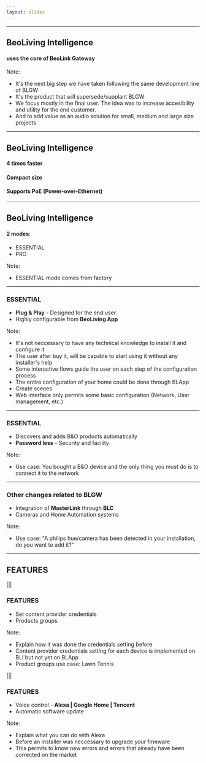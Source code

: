 ```yaml
---
layout: slides
---
```


[comment]: <> (For a new horizontal slide use: \n----\n)
[comment]: <> (For a new vertical slide use: \n|||n)
[comment]: <> (To write slide notes uses \nNote:)

<!-- .slide: data-background-image="bli.jpg" data-background-opacity=.1 -->

----
## BeoLiving Intelligence

#### uses the core of BeoLink Gateway <!-- .element: class="fragment" data-fragment-index="2" -->


Note:
- It's the next big step we have taken following the same development line of BLGW
- It's the product that will supersede/supplant BLGW
- We focus mostly in the final user. The idea was to increase accesibility and utility for the end customer.
- And to add value as an audio solution for small, medium and large size projects

----
## BeoLiving Intelligence

#### 4 times faster <!-- .element: class="fragment" data-fragment-index="2" -->
#### Compact size <!-- .element: class="fragment" data-fragment-index="3" -->
#### Supports PoE (Power-over-Ethernet) <!-- .element: class="fragment" data-fragment-index="4" -->

----
## BeoLiving Intelligence

#### 2 modes:

- ESSENTIAL
- PRO

Note:
+ ESSENTIAL mode comes from factory

----
### ESSENTIAL

- **Plug & Play** - Designed for the end user  
- Highly configurable from **BeoLiving App**

Note:
+ It's not neccessary to have any technical knowledge to install it and configure it
+ The user after buy it, will be capable to start using it without any installer's help
+ Some interactive flows guide the user on each step of the configuration process
+ The entire configuration of your home could be done through BLApp 
+ Create scenes
+ Web interface only permits some basic configuration (Network, User management, etc.)

----
### ESSENTIAL

- Discovers and adds B&O products automatically
- **Password less** - Security and facility                     

Note:
- Use case: You bought a B&O device and the only thing you must do is to connect it to the network

----
### Other changes related to BLGW

- Integration of **MasterLink** through **BLC**
- Cameras and Home Automation systems

Note:
+ Use case: "A philips hue/camera has been detected in your installation, do you want to add it?"

----
## FEATURES

|||
### FEATURES

+ Set content provider credentials
+ Products groups

Note:
+ Explain how it was done the credentials setting before
+ Content provider credentials setting for each device is implemented on BLI but not yet on BLApp
+ Product groups use case: Lawn Tennis

|||
### FEATURES

+ Voice control - **Alexa | Google Home | Tencent**
+ Automatic software update

Note:
+ Explain what you can do with Alexa
+ Before an installer was neccessary to upgrade your firmware
+ This permits to know new errors and errors that already have been corrected on the market
